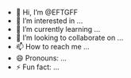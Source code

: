 - 👋 Hi, I’m @EFTGFF
- 👀 I’m interested in ...
- 🌱 I’m currently learning ...
- 💞️ I’m looking to collaborate on ...
- 📫 How to reach me ...
- 😄 Pronouns: ...
- ⚡ Fun fact: ...

<!---
EFTGFF/EFTGFF is a ✨ special ✨ repository because its `README.md` (this file) appears on your GitHub profile.
You can click the Preview link to take a look at your changes.
--->
